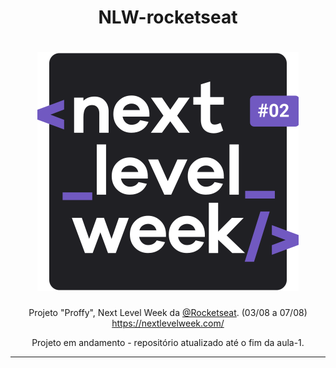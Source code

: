 <div align="center">

# NLW-rocketseat

# ![Logo](src/assets/images/nlw2.svg)


Projeto "Proffy", Next Level Week da [@Rocketseat](https://github.com/Rocketseat). (03/08 a 07/08) https://nextlevelweek.com/

<!-- # ![Logo](src/assets/images/NLW_02.JPG)

# ![Proffy](src/assets/images/logo.svg) -->

Projeto em andamento - repositório atualizado até o fim da aula-1.

---


